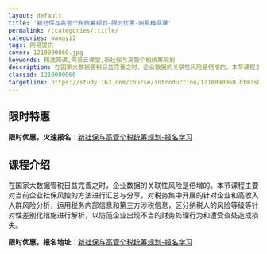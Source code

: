 ```yaml
---
layout: default
title: '新社保与高管个税统筹规划-限时优惠-网易精品课'
permalink: /:categories/:title/
categories: wangyi2
tags: 网易提供
cover: 1210090060.jpg
keywords: 精选网课,网易云课堂,新社保与高管个税统筹规划
description: 在国家大数据管税日益完善之时，企业数据的关联性风险是倍增的。本节课程主要对当前企业社保风控的方法进行汇总与分享，对税务集
classid: 1210090060
targetlink: https://study.163.com/course/introduction/1210090060.htm?share=1&shareId=1025206652&utm_campaign=share&utm_medium=iphoneShare&utm_source=&utm_u=1025206652
---
```


## 限时特惠

**限时优惠，火速报名**：[新社保与高管个税统筹规划-报名学习](https://study.163.com/course/introduction/1210090060.htm?share=1&shareId=1025206652&utm_campaign=share&utm_medium=iphoneShare&utm_source=&utm_u=1025206652)

## 课程介绍

在国家大数据管税日益完善之时，企业数据的关联性风险是倍增的。本节课程主要对当前企业社保风控的方法进行汇总与分享，对税务集中开展的针对企业和高收入人群风险分析，运用税务内部信息和第三方涉税信息，区分纳税人的风险等级等针对性差别化措施进行解析，以防范企业出现不当的财务处理行为和遭受查处造成损失。

**限时优惠，报名地址**：[新社保与高管个税统筹规划-报名学习](https://study.163.com/course/introduction/1210090060.htm?share=1&shareId=1025206652&utm_campaign=share&utm_medium=iphoneShare&utm_source=&utm_u=1025206652)

